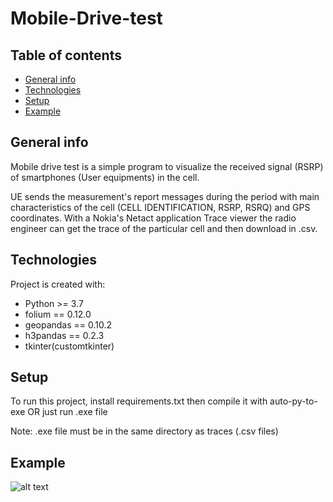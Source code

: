 # Mobile-Drive-test


## Table of contents
* [General info](#general-info)
* [Technologies](#technologies)
* [Setup](#setup)
* [Example](#example)

## General info
Mobile drive test is a simple program to visualize the received signal (RSRP) of smartphones (User equipments) in the cell.

UE sends the measurement's report messages during the period with main characteristics of the cell (CELL IDENTIFICATION, RSRP, RSRQ) and GPS coordinates.
With a Nokia's Netact application Trace viewer the radio engineer can get the trace of the particular cell and then download in .csv.
	
## Technologies
Project is created with:
* Python >= 3.7
* folium == 0.12.0
* geopandas == 0.10.2
* h3pandas == 0.2.3
* tkinter(customtkinter)


## Setup
To run this project, install requirements.txt then compile it with auto-py-to-exe OR just run .exe file

Note: .exe file must be in the same directory as traces (.csv files)

## Example
![alt text](https://github.com/Sergei2019/Mobile-Drive-test/blob/main/Example.PNG?raw=true)
